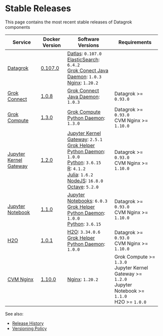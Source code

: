 <!-- TITLE: Stable Releases -->
<!-- SUBTITLE: -->

# Stable Releases

This page contains the most recent stable releases of Datagrok components

| Service                                                 | Docker Version                                                    | Software Versions                                                                                                                                                                                                                                                                                                                                                                                        | Requirements                                                                                                        |
|---------------------------------------------------------|-------------------------------------------------------------------|----------------------------------------------------------------------------------------------------------------------------------------------------------------------------------------------------------------------------------------------------------------------------------------------------------------------------------------------------------------------------------------------------------|---------------------------------------------------------------------------------------------------------------------|
| [Datagrok](admin/infrastructure.md#datagrok-components) | [0.107.0](https://hub.docker.com/r/datagrok/datagrok)             | [Datlas](admin/infrastructure.md#datlas): `0.107.0` <br> [ElasticSearch](https://www.elastic.co/): `6.4.2` <br>  [Grok Conect Java Daemon](https://github.com/datagrok-ai/public/tree/master/connectors/grok_connect): `1.0.3` <br> [Nginx](https://www.nginx.com/): `1.20.2`                                                                                                                            |                                                                                                                     |
| [Grok Connect](../access/data-connection.md)            | [1.0.8](https://hub.docker.com/r/datagrok/grok_connect)           | [Grok Connect Java Daemon](https://github.com/datagrok-ai/public/tree/master/connectors/grok_connect): `1.0.3`                                                                                                                                                                                                                                                                                           | Datagrok >= `0.93.0`                                                                                                |
| [Grok Compute](admin/infrastructure.md#grok-compute)    | [1.3.0](https://hub.docker.com/r/datagrok/grok_compute)           | [Grok Compute Python Daemon](admin/infrastructure.md#grok-compute): `1.3.0`                                                                                                                                                                                                                                                                                                                              | Datagrok >= `0.93.0` <br> CVM Nginx >= `1.10.0`                                                                     |
| [Jupyter Kernel Gateway](../compute/scripting.md)       | [1.2.0](https://hub.docker.com/r/datagrok/jupyter_kernel_gateway) | [Jupyter Kernel Gateway](https://github.com/jupyter/kernel_gateway): `2.5.1` <br> [Grok Helper Python Daemon](admin/infrastructure.md#grok-helper): `1.0.0` <br> [Python](https://www.python.org): `3.6.15` <br> [R](https://www.r-project.org): `4.1.2` <br> [Julia](https://julialang.org): `1.6.2` <br> [NodeJS](https://nodejs.org): `16.8.0` <br> [Octave](https://octave.sourceforge.io/): `5.2.0` | Datagrok >= `0.93.0` <br> CVM Nginx >= `1.10.0`                                                                     |
| [Jupyter Notebook](../compute/jupyter-notebook.md)      | [1.1.0](https://hub.docker.com/r/datagrok/jupyter_notebook)       | [Jupyter Notebooks](https://jupyter.org): `6.0.3` <br> [Grok Helper Python Daemon](admin/infrastructure.md#grok-helper): `1.0.0` <br> [Python](https://www.python.org): `3.6.15`                                                                                                                                                                                                                         | Datagrok >= `0.93.0` <br> CVM Nginx >= `1.10.0`                                                                     |
| [H2O](admin/infrastructure.md#h2o)                      | [1.0.1](https://hub.docker.com/r/datagrok/h2o)                    | [H2O](https://www.h2o.ai/products/h2o/): `3.34.0.6` <br> [Grok Helper Python Daemon](admin/infrastructure.md#grok-helper): `1.0.0`                                                                                                                                                                                                                                                                       | Datagrok >= `0.93.0` <br> CVM Nginx >= `1.10.0`                                                                     |
| [CVM Nginx](admin/infrastructure.md#load-balancer)      | [1.10.0](https://hub.docker.com/r/datagrok/cvm_nginx)             | [Nginx](https://www.nginx.com/): `1.20.2`                                                                                                                                                                                                                                                                                                                                                                | Grok Compute >= `1.3.0` <br> Jupyter Kernel Gateway >= `1.2.0` <br> Jupyter Notebook >= `1.1.0` <br> H2O >= `1.0.0` |

See also:

* [Release History](release-history.md)
* [Versioning Policy](versioning-policy.md)
